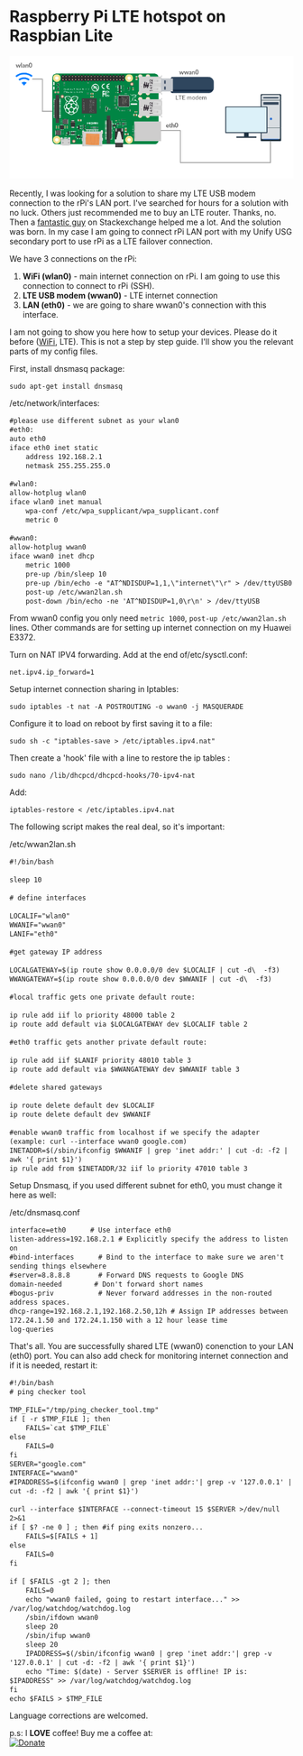 # Raspberry Pi LTE hotspot on Raspbian Lite

![alt text](images/network_diagram.png "Network diagram")

Recently, I was looking for a solution to share my LTE USB modem connection to the rPi's LAN port. I've searched for hours for a solution with no luck. Others just recommended me to buy an LTE router. Thanks, no. Then a [fantastic guy](https://raspberrypi.stackexchange.com/users/10699/lossleader) on Stackexchange helped me a lot. And the solution was born. In my case I am going to connect rPi LAN port with my Unify USG secondary port to use rPi as a LTE failover connection.

We have 3 connections on the rPi:

1. **WiFi (wlan0)** - main internet connection on rPi. I am going to use this connection to connect to rPi (SSH).
2. **LTE USB modem (wwan0)** - LTE internet connection
3. **LAN (eth0)** - we are going to share wwan0's connection with this interface.

I am not going to show you here how to setup your devices. Please do it before ([WiFi](https://www.raspberrypi.org/documentation/configuration/wireless/wireless-cli.md), LTE). This is not a step by step guide. I'll show you the relevant parts of my config files.

First, install dnsmasq package:

    sudo apt-get install dnsmasq

/etc/network/interfaces:
        
    #please use different subnet as your wlan0
    #eth0:
    auto eth0  
    iface eth0 inet static  
    	address 192.168.2.1
    	netmask 255.255.255.0
    
    #wlan0:
    allow-hotplug wlan0
    iface wlan0 inet manual
        wpa-conf /etc/wpa_supplicant/wpa_supplicant.conf
        metric 0  
    
    #wwan0:
    allow-hotplug wwan0
    iface wwan0 inet dhcp
        metric 1000
        pre-up /bin/sleep 10
        pre-up /bin/echo -e "AT^NDISDUP=1,1,\"internet\"\r" > /dev/ttyUSB0
        post-up /etc/wwan2lan.sh
        post-down /bin/echo -ne 'AT^NDISDUP=1,0\r\n' > /dev/ttyUSB


From wwan0 config you only need `metric 1000`, `post-up /etc/wwan2lan.sh` lines. Other commands are for setting up internet connection on my Huawei E3372.

Turn on NAT IPV4 forwarding. Add at the end of/etc/sysctl.conf:

    net.ipv4.ip_forward=1

Setup internet connection sharing in Iptables:

    sudo iptables -t nat -A POSTROUTING -o wwan0 -j MASQUERADE

Configure it to load on reboot by first saving it to a file:

    sudo sh -c "iptables-save > /etc/iptables.ipv4.nat"

Then create a 'hook' file with a line to restore the ip tables :

    sudo nano /lib/dhcpcd/dhcpcd-hooks/70-ipv4-nat

Add:

    iptables-restore < /etc/iptables.ipv4.nat
    
The following script makes the real deal, so it's important:

/etc/wwan2lan.sh

    #!/bin/bash
   
    sleep 10
    
    # define interfaces
    
    LOCALIF="wlan0"
    WWANIF="wwan0"
    LANIF="eth0"
    
    #get gateway IP address
    
    LOCALGATEWAY=$(ip route show 0.0.0.0/0 dev $LOCALIF | cut -d\  -f3)
    WWANGATEWAY=$(ip route show 0.0.0.0/0 dev $WWANIF | cut -d\  -f3)
     
    #local traffic gets one private default route:
    
    ip rule add iif lo priority 48000 table 2
    ip route add default via $LOCALGATEWAY dev $LOCALIF table 2
    
    #eth0 traffic gets another private default route:
    
    ip rule add iif $LANIF priority 48010 table 3
    ip route add default via $WWANGATEWAY dev $WWANIF table 3
    
    #delete shared gateways
    
    ip route delete default dev $LOCALIF
    ip route delete default dev $WWANIF
    
    #enable wwan0 traffic from localhost if we specify the adapter (example: curl --interface wwan0 google.com)
    INETADDR=$(/sbin/ifconfig $WWANIF | grep 'inet addr:' | cut -d: -f2 | awk '{ print $1}')
    ip rule add from $INETADDR/32 iif lo priority 47010 table 3

Setup Dnsmasq, if you used different subnet for eth0, you must change it here as well:

/etc/dnsmasq.conf

    interface=eth0      # Use interface eth0  
    listen-address=192.168.2.1 # Explicitly specify the address to listen on  
    #bind-interfaces      # Bind to the interface to make sure we aren't sending things elsewhere  
    #server=8.8.8.8       # Forward DNS requests to Google DNS  
    domain-needed        # Don't forward short names  
    #bogus-priv           # Never forward addresses in the non-routed address spaces.  
    dhcp-range=192.168.2.1,192.168.2.50,12h # Assign IP addresses between 172.24.1.50 and 172.24.1.150 with a 12 hour lease time  
    log-queries
    
That's all. You are successfully shared LTE (wwan0) conenction to your LAN (eth0) port. You can also add check for monitoring internet connection and if it is needed, restart it:

    #!/bin/bash
    # ping checker tool
    
    TMP_FILE="/tmp/ping_checker_tool.tmp"
    if [ -r $TMP_FILE ]; then
        FAILS=`cat $TMP_FILE`
    else
        FAILS=0
    fi
    SERVER="google.com"
    INTERFACE="wwan0"
    #IPADDRESS=$(ifconfig wwan0 | grep 'inet addr:'| grep -v '127.0.0.1' | cut -d: -f2 | awk '{ print $1}')
    
    curl --interface $INTERFACE --connect-timeout 15 $SERVER >/dev/null 2>&1
    if [ $? -ne 0 ] ; then #if ping exits nonzero...
        FAILS=$[FAILS + 1]
    else
        FAILS=0
    fi
    
    if [ $FAILS -gt 2 ]; then
        FAILS=0
    	echo "wwan0 failed, going to restart interface..." >> /var/log/watchdog/watchdog.log
    	/sbin/ifdown wwan0
    	sleep 20
    	/sbin/ifup wwan0
    	sleep 20
    	IPADDRESS=$(/sbin/ifconfig wwan0 | grep 'inet addr:'| grep -v '127.0.0.1' | cut -d: -f2 | awk '{ print $1}')
    	echo "Time: $(date) - Server $SERVER is offline! IP is: $IPADDRESS" >> /var/log/watchdog/watchdog.log
    fi
    echo $FAILS > $TMP_FILE

Language corrections are welcomed.

p.s:
I **LOVE** coffee! Buy me a coffee at:   
[![Donate](https://img.shields.io/badge/Donate-PayPal-green.svg)](https://www.paypal.com/cgi-bin/webscr?cmd=_donations&business=adriankoooo%40gmail%2ecom&lc=SK&item_name=Adrian%20Mihalko&currency_code=EUR&bn=PP%2dDonationsBF%3abtn_donateCC_LG%2egif%3aNonHosted)
